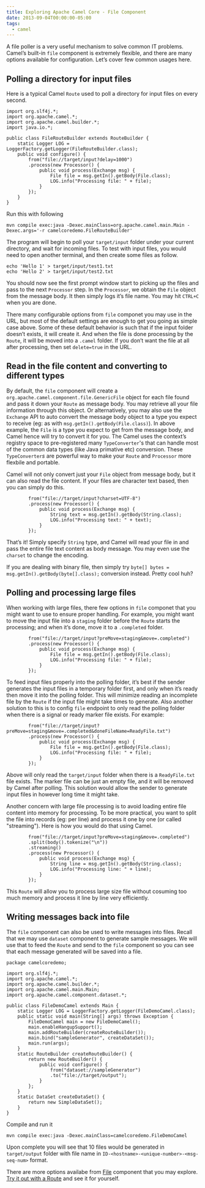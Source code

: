 ```yaml
---
title: Exploring Apache Camel Core - File Component
date: 2013-09-04T00:00:00-05:00
tags:
  - camel
---
```


A file poller is a very useful mechanism to solve common IT problems. Camel&#8217;s built-in `file` component is extremely flexible, and there are many options available for configuration. Let&#8217;s cover few common usages here.

## Polling a directory for input files

Here is a typical Camel `Route` used to poll a directory for input files on every second.

    import org.slf4j.*;
    import org.apache.camel.*;
    import org.apache.camel.builder.*;
    import java.io.*;
    
    public class FileRouteBuilder extends RouteBuilder {
        static Logger LOG = LoggerFactory.getLogger(FileRouteBuilder.class);
        public void configure() {
            from("file://target/input?delay=1000")
            .process(new Processor() {
                public void process(Exchange msg) {
                    File file = msg.getIn().getBody(File.class);
                    LOG.info("Processing file: " + file);
                }
            });
        }
    }

Run this with following

    mvn compile exec:java -Dexec.mainClass=org.apache.camel.main.Main -Dexec.args='-r camelcoredemo.FileRouteBuilder'

The program will begin to poll your `target/input` folder under your current directory, and wait for incoming files. To test with input files, you would need to open another terminal, and then create some files as follow.

    echo 'Hello 1' > target/input/test1.txt
    echo 'Hello 2' > target/input/test2.txt

You should now see the first prompt window start to picking up the files and pass to the next `Processor` step. In the `Processor`, we obtain the `File` object from the message body. It then simply logs it&#8217;s file name. You may hit `CTRL+C` when you are done.

There many configurable options from `file` componet you may use in the URL, but most of the default settings are enough to get you going as simple case above. Some of these default behavior is such that if the input folder doesn&#8217;t exists, it will create it. And when the file is done processing by the `Route`, it will be moved into a `.camel` folder. If you don&#8217;t want the file at all after processing, then set `delete=true` in the URL.

## Read in the file content and converting to different types

By default, the `file` component will create a `org.apache.camel.component.file.GenericFile` object for each file found and pass it down your `Route` as message body. You may retrieve all your file information through this object. Or alternatively, you may also use the `Exchange` API to auto convert the message body object to a type you expect to receive (eg: as with `msg.getIn().getBody(File.class)`). In above example, the `File` is a type you expect to get from the message body, and Camel hence will try to convert it for you. The Camel uses the context&#8217;s registry space to pre-registered many `TypeConverter`'s that can handle most of the common data types (like Java primative etc) conversion. These `TypeConverter`*s* are powerful way to make your `Route` and `Processor` more flexbile and portable.

Camel will not only convert just your `File` object from message body, but it can also read the file content. If your files are character text based, then you can simply do this.

            from("file://target/input?charset=UTF-8")
            .process(new Processor() {
                public void process(Exchange msg) {
                    String text = msg.getIn().getBody(String.class);
                    LOG.info("Processing text: " + text);
                }
            });

That&#8217;s it! Simply specify `String` type, and Camel will read your file in and pass the entire file text content as body message. You may even use the `charset` to change the encoding.

If you are dealing with binary file, then simply try `byte[] bytes = msg.getIn().getBody(byte[].class);` conversion instead. Pretty cool huh?

## Polling and processing large files

When working with large files, there few options in `file` componet that you might want to use to ensure proper handling. For example, you might want to move the input file into a `staging` folder before the `Route` starts the processing; and when it&#8217;s done, move it to a `.completed` folder.

            from("file://target/input?preMove=staging&move=.completed")
            .process(new Processor() {
                public void process(Exchange msg) {
                    File file = msg.getIn().getBody(File.class);
                    LOG.info("Processing file: " + file);
                }
            });

To feed input files properly into the polling folder, it&#8217;s best if the sender generates the input files in a temporary folder first, and only when it&#8217;s ready then move it into the polling folder. This will minimize reading an incomplete file by the `Route` if the input file might take times to generate. Also another solution to this is to config `file` endpoint to only read the polling folder when there is a signal or ready marker file exists. For example:

            from("file://target/input?preMove=staging&move=.completed&doneFileName=ReadyFile.txt")
            .process(new Processor() {
                public void process(Exchange msg) {
                    File file = msg.getIn().getBody(File.class);
                    LOG.info("Processing file: " + file);
                }
            });

Above will only read the `target/input` folder when there is a `ReadyFile.txt` file exists. The marker file can be just an empty file, and it will be removed by Camel after polling. This solution would allow the sender to generate input files in however long time it might take.

Another concern with large file processing is to avoid loading entire file content into memory for processing. To be more practical, you want to split the file into records (eg: per line) and process it one by one (or called "streaming"). Here is how you would do that using Camel.

            from("file://target/input?preMove=staging&move=.completed")
            .split(body().tokenize("\n"))
            .streaming()
            .process(new Processor() {
                public void process(Exchange msg) {
                    String line = msg.getIn().getBody(String.class);
                    LOG.info("Processing line: " + line);
                }
            });

This `Route` will allow you to process large size file without cosuming too much memory and process it line by line very efficiently.

## Writing messages back into file

The `file` component can also be used to write messages into files. Recall that we may use `dataset` component to generate sample messages. We will use that to feed the `Route` and send to the `file` component so you can see that each message generated will be saved into a file.

    package camelcoredemo;
    
    import org.slf4j.*;
    import org.apache.camel.*;
    import org.apache.camel.builder.*;
    import org.apache.camel.main.Main;
    import org.apache.camel.component.dataset.*;
    
    public class FileDemoCamel extends Main {
        static Logger LOG = LoggerFactory.getLogger(FileDemoCamel.class);
        public static void main(String[] args) throws Exception {
            FileDemoCamel main = new FileDemoCamel();
            main.enableHangupSupport();
            main.addRouteBuilder(createRouteBuilder());
            main.bind("sampleGenerator", createDataSet());
            main.run(args);
        }
        static RouteBuilder createRouteBuilder() {
            return new RouteBuilder() {
                public void configure() {
                    from("dataset://sampleGenerator")
                    .to("file://target/output");
                }
            };
        }
        static DataSet createDataSet() {
            return new SimpleDataSet();
        }
    }

Compile and run it

    mvn compile exec:java -Dexec.mainClass=camelcoredemo.FileDemoCamel

Upon complete you will see that 10 files would be generated in `target/output` folder with
file name in `ID-<hostname>-<unique-number>-<msg-seq-num>` format.

There are more options availabe from [File](http://camel.apache.org/file2.html) component
that you may explore.
[Try it out with a Route](https://zemian.github.io/2013/08/getting-started-with-apache-camel-using.html)
and see it for yourself.
